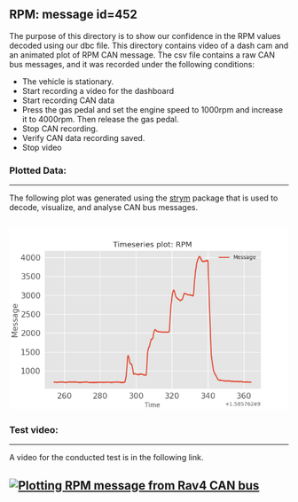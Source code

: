 ## RPM: message id=452

The purpose of this directory is to show our confidence in the RPM values decoded using our dbc file.
This directory contains video of a dash cam and an animated plot of RPM CAN message.
The csv file contains a raw CAN bus messages, and it was recorded under the following conditions:
+ The vehicle is stationary. 
+ Start recording a video for the dashboard
+ Start recording CAN data
+ Press the gas pedal and set the engine speed to 1000rpm and increase it to 4000rpm. Then release the gas pedal.
+ Stop CAN recording.
+ Verify CAN data recording saved.
+ Stop video

### Plotted Data:
---
The following plot was generated using the [strym](https://github.com/jmscslgroup/strym) package that is used to decode, visualize, and analyse CAN bus messages. 

![RPM](RPMplot.png)
---
### Test video:
---
A video for the conducted test is in the following link.

[![Plotting RPM message from Rav4 CAN bus](http://img.youtube.com/vi/cmY9Eaxb0kc/0.jpg)](https://www.youtube.com/watch?v=cmY9Eaxb0kc)
---


